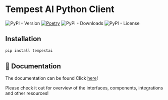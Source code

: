 # Tempest AI Python Client

![PyPI - Version](https://img.shields.io/pypi/v/tempestai)
[![Poetry](https://img.shields.io/endpoint?url=https://python-poetry.org/badge/v0.json)](https://python-poetry.org/)
![PyPI - Downloads](https://img.shields.io/pypi/dm/tempestai)
![PyPI - License](https://img.shields.io/pypi/l/tempestai)

## Installation 

```bash
pip install tempestai
```

## 📄 Documentation

The documentation can be found Click [here](https://leonardofurnielis.github.io/tempestai)!

Please check it out for overview of the interfaces, components, integrations and other resources!
